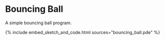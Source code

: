# Bouncing Ball

A simple bouncing ball program.

{% include embed_sketch_and_code.html sources="bouncing_ball.pde" %}

